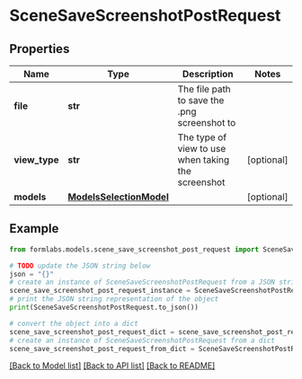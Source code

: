 # SceneSaveScreenshotPostRequest


## Properties

Name | Type | Description | Notes
------------ | ------------- | ------------- | -------------
**file** | **str** | The file path to save the .png screenshot to | 
**view_type** | **str** | The type of view to use when taking the screenshot | [optional] 
**models** | [**ModelsSelectionModel**](ModelsSelectionModel.md) |  | [optional] 

## Example

```python
from formlabs.models.scene_save_screenshot_post_request import SceneSaveScreenshotPostRequest

# TODO update the JSON string below
json = "{}"
# create an instance of SceneSaveScreenshotPostRequest from a JSON string
scene_save_screenshot_post_request_instance = SceneSaveScreenshotPostRequest.from_json(json)
# print the JSON string representation of the object
print(SceneSaveScreenshotPostRequest.to_json())

# convert the object into a dict
scene_save_screenshot_post_request_dict = scene_save_screenshot_post_request_instance.to_dict()
# create an instance of SceneSaveScreenshotPostRequest from a dict
scene_save_screenshot_post_request_from_dict = SceneSaveScreenshotPostRequest.from_dict(scene_save_screenshot_post_request_dict)
```
[[Back to Model list]](../README.md#documentation-for-models) [[Back to API list]](../README.md#documentation-for-api-endpoints) [[Back to README]](../README.md)


